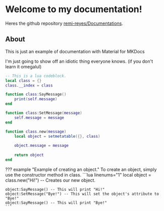 # Welcome to my documentation!

Heres the github repository [remi-reyes/Documentations](https://github.com/remi-reyes/Documentations).

## About

This is just an example of documentation with Material for MKDocs

I'm just going to show off an idiotic thing everyone knows. (if you don't learn it omegalul)

```lua linenums="1"
-- This is a lua codeblock.
local class = {}
class.__index = class

function class:SayMessage()
	print(self.message)
end

function class:SetMessage(message)
	self.message = message
end

function class.new(message)
	local object = setmetatable({}, class)
	
	object.message = message
	
	return object
end
```

??? example "Example of creating an object."
	To create an object, simply use the constructor method in class.
	```lua linenums="1"
	local object = class.new("Hi!") -- Creates our new object.
	
	object:SayMessage() -- This will print "Hi!"
	object:SetMessage("Bye!") -- This will set the object's attribute to "Bye!"
	object:SayMessage() -- This will print "Bye!"
	```
	